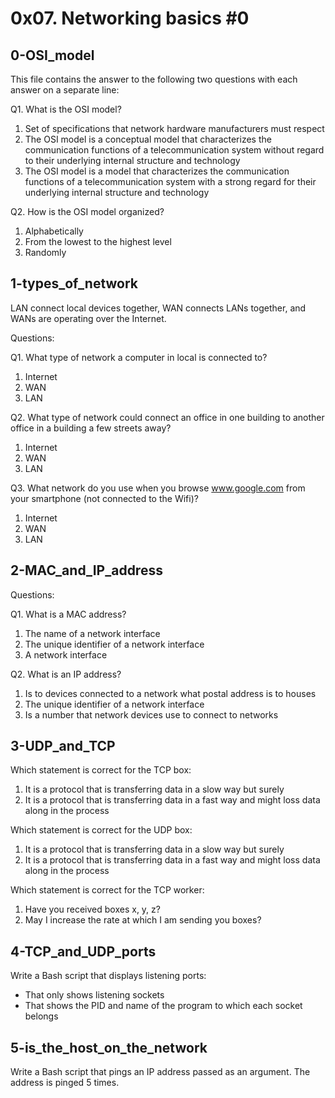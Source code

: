 # 0x07. Networking basics #0

## 0-OSI_model
This file contains the answer to the following two questions with each answer on a separate line:

Q1. What is the OSI model?
1. Set of specifications that network hardware manufacturers must respect
2. The OSI model is a conceptual model that characterizes the communication functions of a telecommunication system without regard to their underlying internal structure and technology
3. The OSI model is a model that characterizes the communication functions of a telecommunication system with a strong regard for their underlying internal structure and technology

Q2. How is the OSI model organized?
1. Alphabetically
2. From the lowest to the highest level
3. Randomly

## 1-types_of_network
LAN connect local devices together, WAN connects LANs together, and WANs are operating over the Internet.

Questions:

Q1. What type of network a computer in local is connected to?
1. Internet
2. WAN
3. LAN

Q2. What type of network could connect an office in one building to another office in a building a few streets away?
1. Internet
2. WAN
3. LAN

Q3. What network do you use when you browse www.google.com from your smartphone (not connected to the Wifi)?
1. Internet
2. WAN
3. LAN

## 2-MAC_and_IP_address
Questions:

Q1. What is a MAC address?
1. The name of a network interface
2. The unique identifier of a network interface
3. A network interface

Q2. What is an IP address?
1. Is to devices connected to a network what postal address is to houses
2. The unique identifier of a network interface
3. Is a number that network devices use to connect to networks

## 3-UDP_and_TCP
Which statement is correct for the TCP box:
1. It is a protocol that is transferring data in a slow way but surely
2. It is a protocol that is transferring data in a fast way and might loss data along in the process

Which statement is correct for the UDP box:
1. It is a protocol that is transferring data in a slow way but surely
2. It is a protocol that is transferring data in a fast way and might loss data along in the process

Which statement is correct for the TCP worker:
1. Have you received boxes x, y, z?
2. May I increase the rate at which I am sending you boxes?

## 4-TCP_and_UDP_ports
Write a Bash script that displays listening ports:
- That only shows listening sockets
- That shows the PID and name of the program to which each socket belongs

## 5-is_the_host_on_the_network
Write a Bash script that pings an IP address passed as an argument. The address is pinged 5 times.
